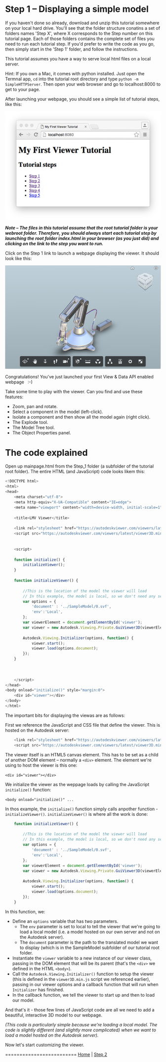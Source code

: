 <a name="Step1"></a>
# Step 1 &ndash; Displaying a simple model

If you haven't done so already, download and unzip this tutorial somewhere on your local hard drive. You'll see that the folder structure conatins a set of folders names 'Step X', where X corresponds to the Step number on this tutorial page. Each of those folders contains the complete set of files you need to run each tutorial step. If you'd prefer to write the code as you go, then simply start in the 'Step 1' folder, and follow the instructions.

This tutorial assumes you have a way to serve local html files on a local server.

Hint: If you own a Mac, it comes with python installed. Just open the Termnal app, `cd` into the tutorial root directory and type `python -m SimpleHTTPServer`. Then open your web  browser and go to localhost:8000 to get to your page.

After launching your webpage, you should see a simple list of tutorial steps, like this: 

 ![](img/Step-1a.png)
 
***Note &ndash; The files in this tutorial assume that the root tutorial folder is your webroot folder. Therefore, you should always start each tutorial step by launching the root folder index.html in your browser (as you just did) and clicking on the link to the step you want to run.***

Click on the Step 1 link to launch a webpage displaying the viewer. It should look like this:

 ![](img/Step-1.png)

Congratulations! You've just launched your first View & Data API enabled webpage &nbsp; :-)

Take some time to play with the viewer. Can you find and use these features:

* Zoom, pan and rotate.
* Select a component in the model (left-click).
* Isolate a component and then show all the model again (right click).
* The Explode tool.
* The Model Tree tool.
* The Object Properties panel.

# The code explained
Open up mainpage.html from the Step_1 folder (a subfolder of the tutorial root folder). The entire HTML (and JavaScript) code looks likem this:

```js
<!DOCTYPE html>
<html>
<head>
    <meta charset="utf-8">
    <meta http-equiv="X-UA-Compatible" content="IE=edge">
    <meta name="viewport" content="width=device-width, initial-scale=1">

    <title>LMV Viewer</title>

    <link rel="stylesheet" href="https://autodeskviewer.com/viewers/latest/style.css" type="text/css">
    <script src="https://autodeskviewer.com/viewers/latest/viewer3D.min.js"></script>


    <script>

    function initialize() {
        initializeViewer();
    }

    function initializeViewer() {

        //This is the location of the model the viewer will load
        // In this example, the model is local, so we don't need any server communication or authentication
        var options = {
            'document' : '../SampleModel/0.svf', 
            'env':'Local', 
        };
        var viewerElement = document.getElementById('viewer');
        var viewer = new Autodesk.Viewing.Private.GuiViewer3D(viewerElement, {});

        Autodesk.Viewing.Initializer(options, function() {
            viewer.start();
            viewer.load(options.document);
        });
    }



    </script>
</head>
<body onload="initialize()" style="margin:0">
	<div id="viewer"></div>    
</body>
</html>
```

The important bits for displaying the viewas are as follows:

First we reference the JavaScript and CSS file that define the viewer. This is hosted on the Autodesk server:
```js
    <link rel="stylesheet" href="https://autodeskviewer.com/viewers/latest/style.css" type="text/css">
    <script src="https://autodeskviewer.com/viewers/latest/viewer3D.min.js"></script>
```

The viewer itself is an HTML5 canvas element. This has to be set as a child of another DOM element &ndash; normally a `<div>` element. The element we're using to host the viewer is this one:

`<div id="viewer"></div>`

We initialize the viewer as the weppage loads by calling the JavaScript `initialize()` function:

`<body onload="initialize()" ...`

In thos example, the `initialize()` function simply calls anpother function - `initializeViewer()`. `initializeViewer()` is where all the work is done:

```js
    function initializeViewer() {

        //This is the location of the model the viewer will load
        // In this example, the model is local, so we don't need any server communication or authentication
        var options = {
            'document' : '../SampleModel/0.svf', 
            'env':'Local', 
        };
        var viewerElement = document.getElementById('viewer');
        var viewer = new Autodesk.Viewing.Private.GuiViewer3D(viewerElement, {});

        Autodesk.Viewing.Initializer(options, function() {
            viewer.start();
            viewer.load(options.document);
        });
    }
```

In this function, we:

* Define an `options` variable that has two parameters. 
  * The `env` parameter is set to local to tell the viewer that we're going to load a local model (i.e. a model hosted on our own server and not on the Autodesk server).
  * The `document` parameter is the path to the translated model we want to display (which is in the SampleModel subfolder of our tutorial root folder.
* Instantiate the `viewer` variable to a new instance of our viewer class, passing in the DOM element that will be its parent (that's the `<div>` we defined in the HTML `<body>`).
* Call the `Autodesk.Viewing.Initializer()` function to setup the viewer (this is defined in the `viewer3D.min.js` script we referenced earlier), passing in our viewer options and a callback function that will run when `Initializer` has finished.
* In the callback function, we tell the viewer to start up and then to load our model.

And that's it - those few lines of JavaScript code are all we need to add a beautiful, interactive 3D model to our webpage.

_(This code is particularly simple because we're loading a local model. The code is slightly different (and slightly more complicated) when we want to load a model hosted on the Autodesk server)._

Now let's start customizing the viewer.

=========================
[Home](README.md) | [Step 2](step-2.md)

